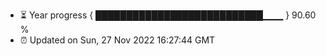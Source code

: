 - ⏳ Year progress { ███████████████████████████▁▁▁ } 90.60 %
- ⏰ Updated on Sun, 27 Nov 2022 16:27:44 GMT

